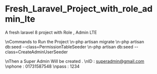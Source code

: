 # Fresh_Laravel_Project_with_role_admin_lte
 A fresh laravel 8 project with Role , Admin LTE
 
 
 \nCommands to Run the Project
\n-php artisan migrate
\n-php artisan db:seed --class=PermissionTableSeeder
\n-php artisan db:seed --class=CreateAdminUserSeeder

\nThen a Super Admin Will be created . 
\nID : superadmin@gmail.com
\nphone : 01731587548
\npass : 1234
